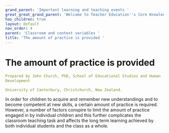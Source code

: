 ```yaml
---
grand_parent: 'Important learning and teaching events '
great_great_grand_parent: 'Welcome to Teacher Education''s Core Knowledge and Skills.'
has_children: true
layout: default
nav_order: 4
parent: 'Classroom and context variables '
title: 'The amount of practice is provided '
---
```

# The amount of practice is provided


```yaml
Prepared by John Church, PhD, School of Educational Studies and Human
Development

University of Canterbury, Christchurch, New Zealand.
```


In order for children to acquire and remember new understandings and to
become competent at new skills, a certain amount of practice is
required. However, a number of factors conspire to limit the amount of
practice engaged in by individual children and this further complicates
the classroom teaching task and affects the long term learning achieved
by both individual students and the class as a whole.
